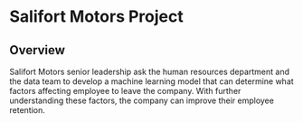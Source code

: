 # Salifort Motors Project
## Overview
Salifort Motors senior leadership ask the human resources department and the data team to develop a machine learning model that can determine what factors affecting employee to leave the company. With further understanding these factors, the company can improve their employee retention.
